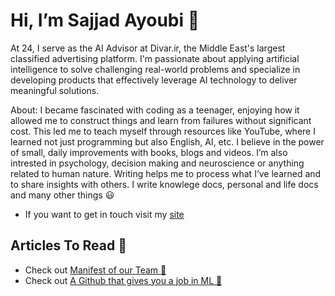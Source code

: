 # Hi, I’m Sajjad Ayoubi 👋
At 24, I serve as the AI Advisor at Divar.ir, the Middle East's largest classified advertising platform. I'm passionate about applying artificial intelligence to solve challenging real-world problems and specialize in developing products that effectively leverage AI technology to deliver meaningful solutions.

About: I became fascinated with coding as a teenager, enjoying how it allowed me to construct things and learn from failures without significant cost. This led me to teach myself through resources like YouTube, where I learned not just programming but also English, AI, etc. I believe in the power of small, daily improvements with books, blogs and videos. I’m also intrested in psychology, decision making and neuroscience or anything related to human nature. Writing helps me to process what I’ve learned and to share insights with others. I write knowlege docs, personal and life docs and many other things 😃
- If you want to get in touch visit my [site](http://sajjjadayobi.github.io/)

## Articles To Read 📖
- Check out [Manifest of our Team 📐](https://medium.com/@sadeveloper360/manifest-of-our-team-c79b1d41f695)
- Check out [A Github that gives you a job in ML 🤖](https://medium.com/@sadeveloper360/a-github-that-gives-you-a-job-in-machine-learning-7654e3d26231)
